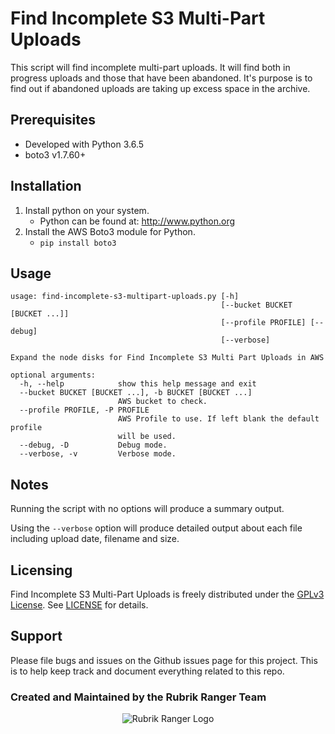 # Find Incomplete S3 Multi-Part Uploads

This script will find incomplete multi-part uploads. It will find both in progress uploads and those that have been abandoned. It's purpose is to find out if abandoned uploads are taking up excess space in the archive.

## Prerequisites

* Developed with Python 3.6.5
* boto3 v1.7.60+

## Installation

1. Install python on your system.
   * Python can be found at: <http://www.python.org>
2. Install the AWS Boto3 module for Python.
   * `pip install boto3`

## Usage

```text
usage: find-incomplete-s3-multipart-uploads.py [-h]
                                               [--bucket BUCKET [BUCKET ...]]
                                               [--profile PROFILE] [--debug]
                                               [--verbose]

Expand the node disks for Find Incomplete S3 Multi Part Uploads in AWS

optional arguments:
  -h, --help            show this help message and exit
  --bucket BUCKET [BUCKET ...], -b BUCKET [BUCKET ...]
                        AWS bucket to check.
  --profile PROFILE, -P PROFILE
                        AWS Profile to use. If left blank the default profile
                        will be used.
  --debug, -D           Debug mode.
  --verbose, -v         Verbose mode.
```

## Notes

Running the script with no options will produce a summary output.

Using the `--verbose` option will produce detailed output about each file including upload date, filename and size.

## Licensing

Find Incomplete S3 Multi-Part Uploads is freely distributed under the [GPLv3 License](https://www.gnu.org/licenses/gpl-3.0.en.html "LICENSE"). See [LICENSE](https://github.com/rubrik-devops/find-incomplete-s3-multipart-uploads/blob/master/LICENSE) for details.

## Support

Please file bugs and issues on the Github issues page for this project. This is to help keep track and document everything related to this repo.

### Created and Maintained by the Rubrik Ranger Team

<p align="center">
  <img src="https://user-images.githubusercontent.com/8610203/37415009-6f9cf416-2778-11e8-8b56-052a8e41c3c8.png" alt="Rubrik Ranger Logo"/>
</p>